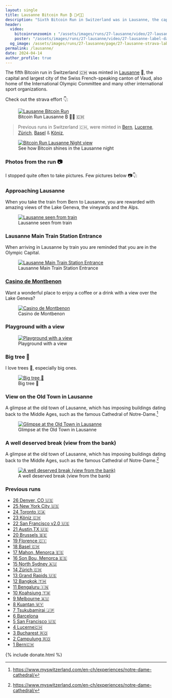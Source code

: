 ```yaml
---
layout: single
title: Lausanne Bitcoin Run ₿ 🏃‍♂️🇨🇭
description: "Sixth Bitcoin Run in Switzerland was in Lausanne, the capital of Olympic Games"
header:
  video:
    bitcoinrunzoomin : "/assets/images/runs/27-lausanne/video/27-lausanne-zoomin-min-1080p.mp4"
    poster: "/assets/images/runs/27-lausanne/video/27-lausanne-label-day-1080p.jpg"
  og_image: /assets/images/runs/27-lausanne/page/27-lausanne-strava-label-1360x760.jpeg
permalink: /lausanne/
date: 2024-04-14
author_profile: true
---
```


The fifth Bitcoin run in Switzerland 🇨🇭 was minted in [Lausanne](https://en.wikipedia.org/wiki/Lausanne) 🎉,
the capital and largest city of the Swiss French-speaking canton of Vaud, also home of the International Olympic Committee 
and many other international sport organizations.

Check out the strava effort 👇:

<figure class="image">
  <a href="https://www.strava.com/activities/11178857574">
    <img src="/assets/images/runs/27-lausanne/page/27-lausanne-strava-label-1360x760.jpeg" alt="Lausanne Bitcoin Run">
  </a>
  <figcaption>Bitcoin Run Lausanne ₿ 🏃‍♂️ 🇨🇭</figcaption>
</figure> 

> Previous runs in Switzerland 🇨🇭, were minted in
> [Bern](/bern), [Lucerne](/lucerne), [Zürich](/zuerich), [Basel](/basel) & [Köniz](/koeniz),

<figure class="image">
  <a href="/assets/images/runs/27-lausanne/page/26-lausanne-NO-label-dark-1080p.jpg" target="_blank">
    <img src="/assets/images/runs/27-lausanne/page/26-lausanne-NO-label-dark-1080p.jpg" alt="Bitcoin Run Lausanne Night view">
  </a>
  <figcaption>See how Bitcoin shines in the Lausanne night</figcaption>
</figure>

### Photos from the run 📷

I stopped quite often to take pictures. Few pictures below 📷👇:

### Approaching Lausanne

When you take the train from Bern to Lausanne, you are rewarded with 
amazing views of the Lake Geneva, the vineyards and the Alps.

<figure class="image">
  <a href="/assets/images/runs/27-lausanne/city/1-approaching-lausanne-watermark-1200x900.jpg">
    <img src="/assets/images/runs/27-lausanne/city/1-approaching-lausanne-watermark-1200x900.jpg" alt="Lausanne seen from train">
  </a>
  <figcaption>Lausanne seen from train</figcaption>
</figure>

### Lausanne Main Train Station Entrance 

When arriving in Lausanne by train you are reminded that you are in the Olympic Capital.

<figure class="image">
  <a href="/assets/images/runs/27-lausanne/city/2-lausanne-main-train-stations-watermark-1200x900.jpg">
    <img src="/assets/images/runs/27-lausanne/city/2-lausanne-main-train-stations-watermark-1200x900.jpg" alt="Lausanne Main Train Station Entrance">
  </a>
  <figcaption>Lausanne Main Train Station Entrance</figcaption>
</figure>

### [Casino de Montbenon](https://www.lausanne.ch/vie-pratique/loisirs/salles-et-refuges/casino-montbenon.html)

Want a wonderful place to enjoy a coffee or a drink with a view over the Lake Geneva?

<figure class="image">
  <a href="/assets/images/runs/27-lausanne/city/3-casino-de-montbenon-1200x900.jpg">
    <img src="/assets/images/runs/27-lausanne/city/3-casino-de-montbenon-1200x900.jpg" alt="Casino de Montbenon">
  </a>
  <figcaption>Casino de Montbenon</figcaption>
</figure>

### Playground with a view

<figure class="image">
  <a href="/assets/images/runs/27-lausanne/city/4-playground-with-a-view-watermark-1200x900.jpg">
    <img src="/assets/images/runs/27-lausanne/city/4-playground-with-a-view-watermark-1200x900.jpg" 
            alt="Playground with a view">
  </a>
  <figcaption>Playground with a view</figcaption>
</figure>

### Big tree 🌳

I love trees 🌳, especially big ones.

<figure class="image">
  <a href="/assets/images/runs/27-lausanne/city/5-big-old-tree-watermark-1200x900.jpg">
    <img src="/assets/images/runs/27-lausanne/city/5-big-old-tree-watermark-1200x900.jpg" alt="Big tree 🌳">
  </a>
  <figcaption>Big tree 🌳</figcaption>
</figure>

### View on the Old Town in Lausanne

A glimpse at the old town of Lausanne, which has imposing buildings dating back to the Middle Ages,
such as the famous Cathedral of Notre-Dame.[^1]

[^1]: https://www.myswitzerland.com/en-ch/experiences/notre-dame-cathedral/

<figure class="image">
  <a href="/assets/images/runs/27-lausanne/city/6-turning-to-old-city-cathedral-watermark-1200x900.jpg">
    <img src="/assets/images/runs/27-lausanne/city/6-turning-to-old-city-cathedral-watermark-1200x900.jpg" alt="Glimpse at the Old Town in Lausanne">
  </a>
  <figcaption>Glimpse at the Old Town in Lausanne</figcaption>
</figure>


### A well deserved break (view from the bank)

A glimpse at the old town of Lausanne, which has imposing buildings dating back to the Middle Ages,
such as the famous Cathedral of Notre-Dame.[^1]

[^1]: https://www.myswitzerland.com/en-ch/experiences/notre-dame-cathedral/

<figure class="image">
  <a href="/assets/images/runs/27-lausanne/city/7-bench-reached-the-end-watermark-1200x900.jpg">
    <img src="/assets/images/runs/27-lausanne/city/7-bench-reached-the-end-watermark-1200x900.jpg" alt="A well deserved break (view from the bank)">
  </a>
  <figcaption>A well deserved break (view from the bank)</figcaption>
</figure>

### Previous runs

- [26 Denver, CO 🇺🇸](/denver)
- [25 New York City 🇺🇸](/nyc)
- [24 Toronto 🇨🇦](/toronto)
- [23 Köniz 🇨🇭](/koeniz)
- [22 San Francisco v2.0 🇺🇸](/san-francisco-v2)
- [21 Austin,TX 🇺🇸](/austin)
- [20 Brussels 🇧🇪](/bruxelles)
- [19 Florence 🇨🇮](/florence)
- [18 Basel 🇨🇭](/basel)
- [17 Mahon, Menorca 🇪🇸](/mahon)
- [16 Son Bou, Menorca 🇪🇸](/son-bou)
- [15 North Sydney 🇦🇺](/north-sydney)
- [14 Zürich 🇨🇭](/zuerich)
- [13 Grand Rapids️ 🇺🇸](/grand-rapids)
- [12 Bangkok️ 🇹🇭](/bangkok)
- [11 Bengaluru 🇮🇳](/bengaluru)
- [10 Koahsiung 🇹🇼](/kaohsiung)
- [9 Melbourne 🇦🇺](/melbourne)
- [8 Kuantan 🇲🇾](/kuantan)
- [7 Tsukubamirai 🇯🇵](/tsukubamirai)
- [6 Barcelona](/barcelona)
- [5 San Francisco 🇺🇸](/san-francisco)
- [4 Lucerne🇨🇭](/lucerne)
- [3 Bucharest 🇷🇴](/bucharest)
- [2 Campulung 🇷🇴](/campulung)
- [1 Bern🇨🇭](/bern)

{% include donate.html %}  
  
  
